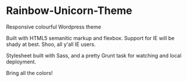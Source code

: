 Rainbow-Unicorn-Theme
=====================

Responsive colourful Wordpress theme

Built with HTML5 semanitic markup and flexbox. Support for IE will be shady at best. Shoo, all y'all IE users.

Stylesheet built with Sass, and a pretty Grunt task for watching and local deployment.

Bring all the colors!
